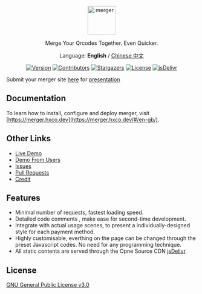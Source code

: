 <p align="center">
  <a href="https://merger.hxco.dev">
    <img alt="merger" src="https://ae01.alicdn.com/kf/HTB1M9ondUKF3KVjSZFE760ExFXae.png" height="75">
  </a>
</p>

<p align="center">
Merge Your Qrcodes Together. Even Quicker.
</p>
<p align="center">
Language: <strong>English</strong> / <a href="./README-CN.md">Chinese 中文</a>
</p>


<p align="center">
<a href="https://github.com/hifocus/merger/releases"><img alt="Version" src="https://img.shields.io/github/release/hifocus/merger/all.svg?style=flat-square"/></a>
<a href="https://github.com/hifocus/merger/graphs/contributors"><img alt="Contributors" src="https://img.shields.io/github/contributors/hifocus/merger.svg?style=flat-square"/></a>
<a href="https://github.com/hifocus/merger/stargazers"><img alt="Stargazers" src="https://img.shields.io/github/stars/hifocus/merger.svg?style=flat-square"/></a>
<a href="https://github.com/hifocus/merger/blob/master/LICENSE"><img alt="License" src="https://img.shields.io/github/license/hifocus/merger.svg?style=flat-square"/></a>
<a href="https://www.jsdelivr.com/package/gh/hifocus/merger"><img alt="jsDelivr" src="https://data.jsdelivr.com/v1/package/gh/hifocus/merger/badge"/></a>
</p>

Submit your merger site [here](https://github.com/hifocus/merger/issues/4) for [presentation](https://merger.hxco.dev/#/en-gb/?id=other-demo-sites)

## Documentation

To learn how to install, configure and deploy merger, visit [https://merger.hxco.dev](https://merger.hxco.dev/#/en-gb/).

## Other Links

- [Live Demo](https://demo.qrcdn.com)
- [Demo From Users](https://merger.hxco.dev/#/en-gb/?id=other-demo-sites)
- [Issues](https://github.com/hifocus/merger/issues)
- [Pull Requests](https://github.com/hifocus/merger/pulls)
- [Credit](https://merger.hxco.dev/#/en-gb/?id=credit)

## Features

- Minimal number of requests, fastest loading speed.
- Detailed code comments , make ease for second-time development.
- Integrate with actual usage scenes, to present a individually-designed style for each payment method.
- Highly customisable, everthing on the page can be changed through the preset Javascript codes. No need for any programming technique.
- All static contents are served through the Opne Source CDN [jsDelivr](https://www.jsdelivr.com).

## License

[GNU General Public License v3.0](https://github.com/hifocus/merger/blob/master/LICENSE)
